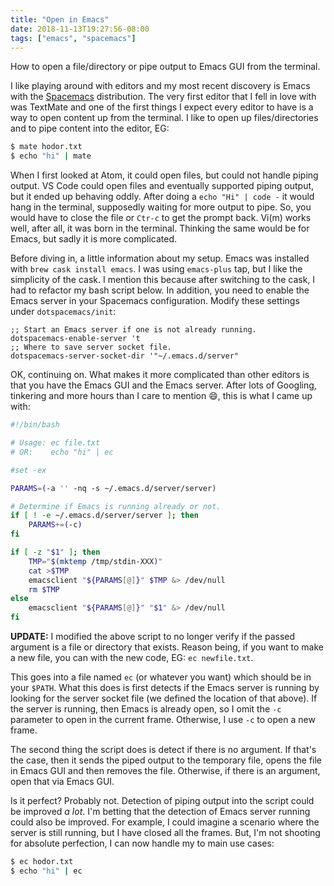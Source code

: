 ```yaml
---
title: "Open in Emacs"
date: 2018-11-13T19:27:56-08:00
tags: ["emacs", "spacemacs"]
---
```


How to open a file/directory or pipe output to Emacs GUI from the terminal.

<!--more-->

I like playing around with editors and my most recent discovery is Emacs with the [Spacemacs](http://spacemacs.org) distribution.  The very first editor that I fell in love with was TextMate and one of the first things I expect every editor to have is a way to open content up from the terminal.  I like to open up files/directories and to pipe content into the editor, EG:

```bash
$ mate hodor.txt
$ echo "hi" | mate
```

When I first looked at Atom, it could open files, but could not handle piping output.  VS Code could open files and eventually supported piping output, but it ended up behaving oddly.  After doing a `echo "Hi" | code -` it would hang in the terminal, supposedly waiting for more output to pipe.  So, you would have to close the file or `Ctr-c` to get the prompt back.  Vi(m) works well, after all, it was born in the terminal.  Thinking the same would be for Emacs, but sadly it is more complicated.

Before diving in, a little information about my setup.  Emacs was installed with `brew cask install emacs`.  I was using `emacs-plus` tap, but I like the simplicity of the cask.  I mention this because after switching to the cask, I had to refactor my bash script below.  In addition, you need to enable the Emacs server in your Spacemacs configuration.  Modify these settings under `dotspacemacs/init`:

```emacs-lisp
;; Start an Emacs server if one is not already running.
dotspacemacs-enable-server 't
;; Where to save server socket file.
dotspacemacs-server-socket-dir '"~/.emacs.d/server"
```

OK, continuing on.  What makes it more complicated than other editors is that you have the Emacs GUI and the Emacs server.  After lots of Googling, tinkering and more hours than I care to mention :smile:, this is what I came up with:

```bash
#!/bin/bash

# Usage: ec file.txt
# OR:    echo "hi" | ec

#set -ex

PARAMS=(-a '' -nq -s ~/.emacs.d/server/server)

# Determine if Emacs is running already or not.
if [ ! -e ~/.emacs.d/server/server ]; then
    PARAMS+=(-c)
fi

if [ -z "$1" ]; then
    TMP="$(mktemp /tmp/stdin-XXX)"
    cat >$TMP
    emacsclient "${PARAMS[@]}" $TMP &> /dev/null
    rm $TMP
else
    emacsclient "${PARAMS[@]}" "$1" &> /dev/null
fi
```

**UPDATE:** I modified the above script to no longer verify if the passed argument is a file or directory that exists.  Reason being, if you want to make a new file, you can with the new code, EG: `ec newfile.txt`. 

This goes into a file named `ec` (or whatever you want) which should be in your `$PATH`.  What this does is first detects if the Emacs server is running by looking for the server socket file (we defined the location of that above). If the server is running, then Emacs is already open, so I omit the `-c` parameter to open in the current frame. Otherwise, I use `-c` to open a new frame.

The second thing the script does is detect if there is no argument.  If that's the case, then it sends the piped output to the temporary file, opens the file in Emacs GUI and then removes the file.  Otherwise, if there is an argument, open that via Emacs GUI.

Is it perfect? Probably not.  Detection of piping output into the script could be improved _a lot_.  I'm betting that the detection of Emacs server running could also be improved. For example, I could imagine a scenario where the server is still running, but I have closed all the frames. But, I'm not shooting for absolute perfection, I can now handle my to main use cases:

```bash
$ ec hodor.txt
$ echo "hi" | ec
```
